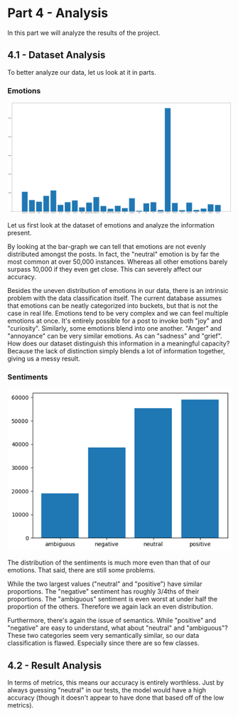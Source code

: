 # Part 4 - Analysis
In this part we will analyze the results of the project.
## 4.1 - Dataset Analysis

To better analyze our data, let us look at it in parts.

### Emotions

![Emotions](emotions.png)

Let us first look at the dataset of emotions and analyze the information present.

By looking at the bar-graph we can tell that emotions are not evenly distributed amongst the posts. In fact, the "neutral" emotion is by far the most common at over 50,000 instances. Whereas all other emotions barely surpass 10,000 if they even get close. This can severely affect our accuracy.

Besides the uneven distribution of emotions in our data, there is an intrinsic problem with the data classification itself. The current database assumes that emotions can be neatly categorized into buckets, but that is not the case in real life. Emotions tend to be very complex and we can feel multiple emotions at once. It's entirely possible for a post to invoke both "joy" and "curiosity". Similarly, some emotions blend into one another. "Anger" and "annoyance" can be very similar emotions. As can "sadness" and "grief". How does our dataset distinguish this information in a meaningful capacity? Because the lack of distinction simply blends a lot of information together, giving us a messy result.

### Sentiments

![Sentiments](sentiments.png)

The distribution of the sentiments is much more even than that of our emotions. That said, there are still some problems.

While the two largest values ("neutral" and "positive") have similar proportions. The "negative" sentiment has roughly 3/4ths  of their proportions. The "ambiguous" sentiment is even worst at under half the proportion of the others. Therefore we again lack an even distribution.

Furthermore, there's again the issue of semantics. While "positive" and "negative" are easy to understand, what about "neutral" and "ambiguous"? These two categories seem very semantically similar, so our data classification is flawed. Especially since there are so few classes.

## 4.2 - Result Analysis

In terms of metrics, this means our accuracy is entirely worthless. Just by always guessing "neutral" in our tests, the model would have a high accuracy (though it doesn't appear to have done that based off of the low metrics).





